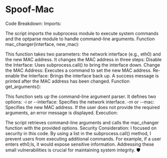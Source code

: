 # Spoof-Mac

Code Breakdown:
Imports:

The script imports the subprocess module to execute system commands and the optparse module to handle command-line arguments.
Function mac_changer(interface, new_mac):

This function takes two parameters: the network interface (e.g., eth0) and the new MAC address.
It changes the MAC address in three steps:
Disable the Interface: Uses subprocess.call() to bring the interface down.
Change the MAC Address: Executes a command to set the new MAC address.
Re-enable the Interface: Brings the interface back up.
A success message is printed after the MAC address has been changed.
Function get_arguments():

This function sets up the command-line argument parser.
It defines two options:
-i or --interface: Specifies the network interface.
-m or --mac: Specifies the new MAC address.
If the user does not provide the required arguments, an error message is displayed.
Execution:

The script retrieves command-line arguments and calls the mac_changer function with the provided options.
Security Consideration:
I focused on security in this code. By using a list in the subprocess.call() method, I prevent users from executing additional commands. For example, if a user enters eth0;ls, it would expose sensitive information. Addressing these small vulnerabilities is crucial for maintaining system integrity. 🛡️
